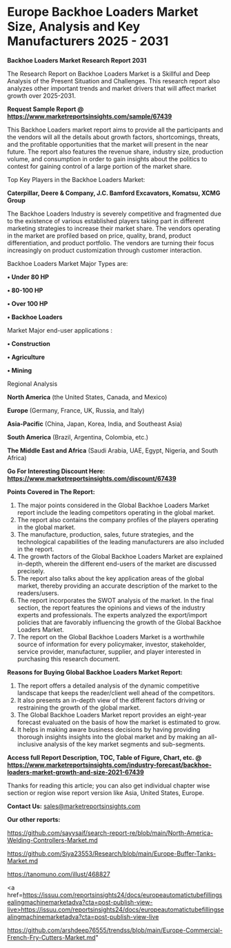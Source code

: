 # Europe Backhoe Loaders Market Size, Analysis and Key Manufacturers 2025 - 2031

<strong>Backhoe Loaders Market Research Report 2031</strong>

The Research Report on Backhoe Loaders Market is a Skillful and Deep Analysis of the Present Situation and Challenges. This research report also analyzes other important trends and market drivers that will affect market growth over 2025-2031.

<strong>Request Sample Report @ <a href=https://www.marketreportsinsights.com/sample/67439>https://www.marketreportsinsights.com/sample/67439</a></strong>

This Backhoe Loaders market report aims to provide all the participants and the vendors will all the details about growth factors, shortcomings, threats, and the profitable opportunities that the market will present in the near future. The report also features the revenue share, industry size, production volume, and consumption in order to gain insights about the politics to contest for gaining control of a large portion of the market share.

Top Key Players in the Backhoe Loaders Market:

<strong>Caterpillar, Deere & Company, J.C. Bamford Excavators, Komatsu, XCMG Group</strong>

The Backhoe Loaders Industry is severely competitive and fragmented due to the existence of various established players taking part in different marketing strategies to increase their market share. The vendors operating in the market are profiled based on price, quality, brand, product differentiation, and product portfolio. The vendors are turning their focus increasingly on product customization through customer interaction.

Backhoe Loaders Market Major Types are:

<strong>• Under 80 HP

• 80-100 HP

• Over 100 HP

• Backhoe Loaders</strong>

Market Major end-user applications :

<strong>• Construction

• Agriculture

• Mining</strong>

Regional Analysis

</u><strong><b>North America</b></strong> (the United States, Canada, and Mexico)

<strong><b>Europe </b></strong>(Germany, France, UK, Russia, and Italy)

<strong><b>Asia-Pacific</b></strong> (China, Japan, Korea, India, and Southeast Asia)

<strong><b>South America</b></strong> (Brazil, Argentina, Colombia, etc.)

<strong><b>The Middle East and Africa</b></strong> (Saudi Arabia, UAE, Egypt, Nigeria, and South Africa)

<strong>Go For Interesting Discount Here: <a href=https://www.marketreportsinsights.com/discount/67439>https://www.marketreportsinsights.com/discount/67439</a></strong>

<strong>Points Covered in The Report:</strong>
<ol>
  <li>The major points considered in the Global Backhoe Loaders Market report include the leading competitors operating in the global market.</li>
  <li>The report also contains the company profiles of the players operating in the global market.</li>
  <li>The manufacture, production, sales, future strategies, and the technological capabilities of the leading manufacturers are also included in the report.</li>
  <li>The growth factors of the Global Backhoe Loaders Market are explained in-depth, wherein the different end-users of the market are discussed precisely.</li>
  <li>The report also talks about the key application areas of the global market, thereby providing an accurate description of the market to the readers/users.</li>
  <li>The report incorporates the SWOT analysis of the market. In the final section, the report features the opinions and views of the industry experts and professionals. The experts analyzed the export/import policies that are favorably influencing the growth of the Global Backhoe Loaders Market.</li>
  <li>The report on the Global Backhoe Loaders Market is a worthwhile source of information for every policymaker, investor, stakeholder, service provider, manufacturer, supplier, and player interested in purchasing this research document.</li>
</ol>
<strong>Reasons for Buying Global Backhoe Loaders Market Report:</strong>

<ol>
  <li>The report offers a detailed analysis of the dynamic competitive landscape that keeps the reader/client well ahead of the competitors.</li>
  <li>It also presents an in-depth view of the different factors driving or restraining the growth of the global market.</li>
  <li>The Global Backhoe Loaders Market report provides an eight-year forecast evaluated on the basis of how the market is estimated to grow.</li>
  <li>It helps in making aware business decisions by having providing thorough insights insights into the global market and by making an all-inclusive analysis of the key market segments and sub-segments.</li>
</ol>
<strong>Access full Report Description, TOC, Table of Figure, Chart, etc. @ <a href=https://www.marketreportsinsights.com/industry-forecast/backhoe-loaders-market-growth-and-size-2021-67439>https://www.marketreportsinsights.com/industry-forecast/backhoe-loaders-market-growth-and-size-2021-67439</a></strong>


Thanks for reading this article; you can also get individual chapter wise section or region wise report version like Asia, United States, Europe.

<strong>Contact Us:</strong>
sales@marketreportsinsights.com

<strong>Our other reports:</strong>

<a href=https://github.com/sayysaif/search-report-re/blob/main/North-America-Welding-Controllers-Market.md>https://github.com/sayysaif/search-report-re/blob/main/North-America-Welding-Controllers-Market.md</a>

<a href=https://github.com/Siya23553/Research/blob/main/Europe-Buffer-Tanks-Market.md>https://github.com/Siya23553/Research/blob/main/Europe-Buffer-Tanks-Market.md</a>

<a href=https://tanomuno.com/illust/468827>https://tanomuno.com/illust/468827</a>

<a href=https://issuu.com/reportsinsights24/docs/europeautomatictubefillingsealingmachinemarketadva?cta=post-publish-view-live>https://issuu.com/reportsinsights24/docs/europeautomatictubefillingsealingmachinemarketadva?cta=post-publish-view-live</a>

<a href=https://github.com/arshdeep76555/trendss/blob/main/Europe-Commercial-French-Fry-Cutters-Market.md>https://github.com/arshdeep76555/trendss/blob/main/Europe-Commercial-French-Fry-Cutters-Market.md</a>"
